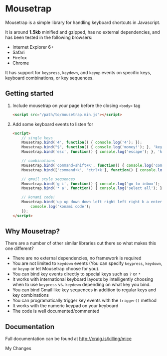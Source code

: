 # Mousetrap

Mousetrap is a simple library for handling keyboard shortcuts in Javascript. 

It is around **1.5kb** minified and gzipped, has no external dependencies, and has been tested in the following browsers:

- Internet Explorer 6+
- Safari
- Firefox
- Chrome

It has support for ``keypress``, ``keydown``, and ``keyup`` events on specific keys, keyboard combinations, or key sequences.

## Getting started

1.  Include mousetrap on your page before the closing ``<body>`` tag

    ```html
    <script src="/path/to/mousetrap.min.js"></script>
    ```

2.  Add some keyboard events to listen for

    ```html
    <script>
        // single keys
        Mousetrap.bind('4', function() { console.log('4'); });
        Mousetrap.bind("$", function() { console.log('money!'); }, 'keydown');
        Mousetrap.bind('esc', function() { console.log('escape'); }, 'keyup');

        // combinations
        Mousetrap.bind('command+shift+K', function() { console.log('command shift k'); });
        Mousetrap.bind(['command+k', 'ctrl+k'], function() { console.log('command k or control k'); });

        // gmail style sequences
        Mousetrap.bind('g i', function() { console.log('go to inbox'); });
        Mousetrap.bind('* a', function() { console.log('select all'); });

        // konami code!
        Mousetrap.bind('up up down down left right left right b a enter', function() {
            console.log('konami code');
        });
    </script>
    ```

## Why Mousetrap?

There are a number of other similar libraries out there so what makes this one different?

- There are no external dependencies, no framework is required
- You are not limited to ``keydown`` events (You can specify ``keypress``, ``keydown``, or ``keyup`` or let Mousetrap choose for you).
- You can bind key events directly to special keys such as ``?`` or ``*``
- It works with international keyboard layouts by intelligently choosing when to use ``keypress`` vs. ``keydown`` depending on what key you bind.
- You can bind Gmail like key sequences in addition to regular keys and key combinations
- You can programatically trigger key events with the ``trigger()`` method
- It works with the numeric keypad on your keyboard
- The code is well documented/commented

## Documentation

Full documentation can be found at http://craig.is/killing/mice

My Changes